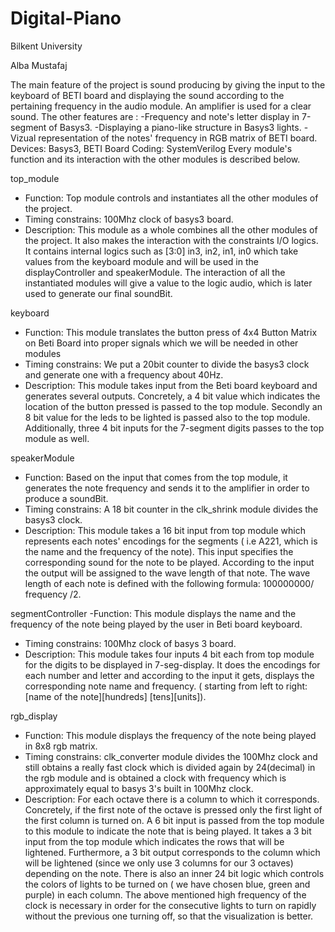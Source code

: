 # Digital-Piano
Bilkent University

Alba Mustafaj

The main feature of the project is sound producing by giving the input to the keyboard
of BETI board and displaying the sound according to the pertaining frequency in the 
audio module. An amplifier is used for a clear sound. The other features are :
  -Frequency  and note's letter display in 7-segment of Basys3.
  -Displaying a piano-like structure in Basys3 lights.
  -Vizual representation of the notes' frequency in RGB matrix of BETI board.
Devices: Basys3, BETI Board
Coding: SystemVerilog
Every module's function and its interaction with the other modules is described below.

top_module
- Function: Top module controls and instantiates all the other modules of the project.
- Timing constrains: 100Mhz clock of basys3 board.
- Description: This module as a whole combines all the other modules of the project. 
  It also makes the interaction with the constraints I/O logics. It contains internal
  logics such as [3:0] in3, in2, in1, in0 which take values from the keyboard module and
  will be used in the displayController and speakerModule. The interaction of all the 
  instantiated modules will give a value to the logic audio, which is later used to generate 
  our final soundBit.

keyboard
- Function: This module translates the button press of 4x4 Button Matrix 
  on Beti Board into proper signals which we will be needed in other modules
- Timing constrains: We put a 20bit counter to divide the basys3 clock and
  generate one with a frequency about 40Hz.
- Description: This module takes input from the Beti board keyboard and generates
  several outputs. Concretely, a 4 bit value which indicates the location of the button
  pressed is passed to the top module. Secondly an 8 bit value for the leds to be
  lighted is passed also to the top module. Additionally, three 4 bit inputs for the 
  7-segment digits passes to the top module as well.

speakerModule
- Function: Based on the input that comes from the top module, it generates the 
  note frequency and sends it to the amplifier in order to produce a soundBit.
- Timing constrains: A 18 bit counter in the clk_shrink module divides the basys3 clock.
- Description: This module takes a 16 bit input from top module which represents each notes' 
  encodings for the segments ( i.e A221, which is the name and the frequency of the note). 
  This input specifies the corresponding sound for the note to be played. According to the input
  the output will be assigned to the wave length of that note. The wave length of each note is 
  defined with the following formula: 100000000/ frequency /2.

segmentController
-Function: This module displays the name and the frequency of the note being played by the user 
  in Beti board keyboard.
- Timing constrains: 100Mhz clock of basys 3 board.
- Description: This module takes four inputs 4 bit each from top module for the digits to be displayed
   in 7-seg-display. It does the encodings for each number and letter and according to the input it gets, 
  displays the corresponding note name and frequency. ( starting from left to right: 
  [name of the note][hundreds] [tens][units]).

rgb_display
- Function: This module displays the frequency of the note being played in 8x8 rgb matrix.
- Timing constrains: clk_converter module divides the 100Mhz clock and still obtains a really fast clock
   which is divided again by 24(decimal) in the rgb module and is obtained a clock with frequency which 
  is approximately equal to basys 3's built in 100Mhz clock.
- Description: For each octave there is a column to which it corresponds. Concretely, if the first note
  of the octave is pressed only the first light of the first column is turned on. A 6 bit input is passed
  from the top module to this module to indicate the note that is being played. It takes a 3 bit input from 
  the top module which indicates the rows that will be lightened. Furthermore, a 3 bit output corresponds to 
  the column which will be lightened (since we only use 3 columns for our 3 octaves) depending on the note. 
  There is also an inner 24 bit logic which controls the colors of lights to be turned on ( we have chosen blue,
  green and purple) in each column. The above mentioned high frequency of the clock is necessary in order for the
  consecutive lights to turn on rapidly without the previous one turning off, so that the visualization is better.
